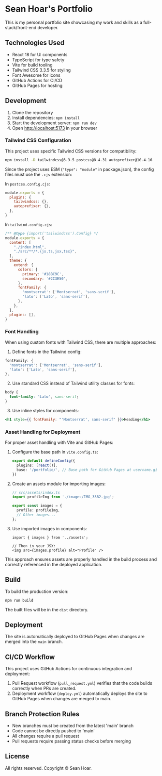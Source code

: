 # Sean Hoar's Portfolio

This is my personal portfolio site showcasing my work and skills as a full-stack/front-end developer.

## Technologies Used

- React 18 for UI components
- TypeScript for type safety
- Vite for build tooling
- Tailwind CSS 3.3.5 for styling
- Font Awesome for icons
- GitHub Actions for CI/CD
- GitHub Pages for hosting

## Development

1. Clone the repository
2. Install dependencies: `npm install`
3. Start the development server: `npm run dev`
4. Open [http://localhost:5173](http://localhost:5173) in your browser

### Tailwind CSS Configuration

This project uses specific Tailwind CSS versions for compatibility:

```bash
npm install -D tailwindcss@3.3.5 postcss@8.4.31 autoprefixer@10.4.16
```

Since the project uses ESM (`"type": "module"` in package.json), the config files must use the `.cjs` extension:

In `postcss.config.cjs`:
```javascript
module.exports = {
  plugins: {
    tailwindcss: {},
    autoprefixer: {},
  },
}
```

In `tailwind.config.cjs`:
```javascript
/** @type {import('tailwindcss').Config} */
module.exports = {
  content: [
    "./index.html",
    "./src/**/*.{js,ts,jsx,tsx}",
  ],
  theme: {
    extend: {
      colors: {
        primary: '#18BC9C',
        secondary: '#2C3E50',
      },
      fontFamily: {
        'montserrat': ['Montserrat', 'sans-serif'],
        'lato': ['Lato', 'sans-serif'],
      },
    },
  },
  plugins: [],
}
```

### Font Handling

When using custom fonts with Tailwind CSS, there are multiple approaches:

1. Define fonts in the Tailwind config:
```javascript
fontFamily: {
  'montserrat': ['Montserrat', 'sans-serif'],
  'lato': ['Lato', 'sans-serif'],
},
```

2. Use standard CSS instead of Tailwind utility classes for fonts:
```css
body {
  font-family: 'Lato', sans-serif;
}
```

3. Use inline styles for components:
```jsx
<h1 style={{ fontFamily: "'Montserrat', sans-serif" }}>Heading</h1>
```

### Asset Handling for Deployment

For proper asset handling with Vite and GitHub Pages:

1. Configure the base path in `vite.config.ts`:
   ```typescript
   export default defineConfig({
     plugins: [react()],
     base: '/portfolio/', // Base path for GitHub Pages at username.github.io/portfolio/
   })
   ```

2. Create an assets module for importing images:
   ```typescript
   // src/assets/index.ts
   import profileImg from './images/IMG_3382.jpg';
   
   export const images = {
     profile: profileImg,
     // Other images...
   };
   ```

3. Use imported images in components:
   ```tsx
   import { images } from '../assets';
   
   // Then in your JSX:
   <img src={images.profile} alt="Profile" />
   ```

This approach ensures assets are properly handled in the build process and correctly referenced in the deployed application.

## Build

To build the production version:

```bash
npm run build
```

The built files will be in the `dist` directory.

## Deployment

The site is automatically deployed to GitHub Pages when changes are merged into the `main` branch.

## CI/CD Workflow

This project uses GitHub Actions for continuous integration and deployment:

1. Pull Request workflow (`pull_request.yml`) verifies that the code builds correctly when PRs are created.
2. Deployment workflow (`deploy.yml`) automatically deploys the site to GitHub Pages when changes are merged to main.

## Branch Protection Rules

- New branches must be created from the latest 'main' branch
- Code cannot be directly pushed to 'main'
- All changes require a pull request
- Pull requests require passing status checks before merging

## License

All rights reserved. Copyright © Sean Hoar.